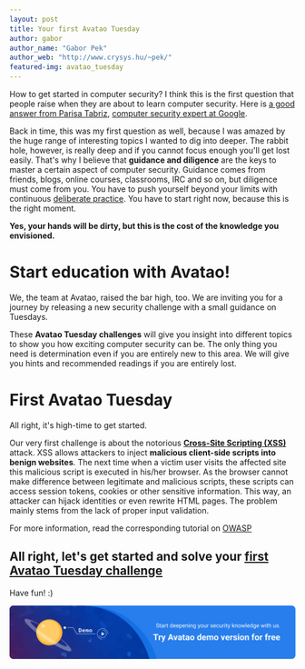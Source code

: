 ```yaml
---
layout: post
title: Your first Avatao Tuesday
author: gabor
author_name: "Gabor Pek"
author_web: "http://www.crysys.hu/~pek/"
featured-img: avatao_tuesday
---
```


How to get started in computer security? I think this is the first question that people raise when they are about to learn computer security. Here is [a good answer from Parisa Tabriz](https://medium.freecodecamp.com/so-you-want-to-work-in-security-bc6c10157d23), [computer security expert at Google](https://www.linkedin.com/in/parisa-tabriz-a676472).

<!--excerpt-->

Back in time, this was my first question as well, because I was amazed by the huge range of interesting topics I wanted to dig into deeper. The rabbit hole, however, is really deep and if you cannot focus enough you'll get lost easily. That's why I believe that **guidance and diligence** are the keys to master a certain aspect of computer security. Guidance comes from friends, blogs, online courses, classrooms, IRC and so on, but diligence must come from you. You have to push yourself beyond your limits with continuous [deliberate practice](https://hbr.org/2007/07/the-making-of-an-expert). You have to start right now, because this is the right moment. 

**Yes, your hands will be dirty, but this is the cost of the knowledge you envisioned.**

# Start education with Avatao! 

We, the team at Avatao, raised the bar high, too. We are inviting you for a journey by releasing a new security challenge with a small guidance on Tuesdays. 

These **Avatao Tuesday challenges** will give you insight into different topics to show you how exciting computer security can be. The only thing you need is determination even if you are entirely new to this area. We will give you hints and recommended readings if you are entirely lost. 

# First Avatao Tuesday

All right, it's high-time to get started. 

Our very first challenge is about the notorious **[Cross-Site Scripting (XSS)](https://blog.avatao.com/CSP-tutorial/)** attack. XSS allows attackers to inject **malicious client-side scripts into benign websites**. The next time when a victim user visits the affected site this malicious script is executed in his/her browser. As the browser cannot make difference between legitimate and malicious scripts, these scripts can access session tokens, cookies or other sensitive information. This way, an attacker can hijack identities or even rewrite HTML pages. The problem mainly stems from the lack of proper input validation. 

For more information, read the corresponding tutorial on [OWASP](https://www.owasp.org/index.php/Cross-site_Scripting_(XSS))

## All right, let's get started and solve your [first Avatao Tuesday challenge](https://platform.avatao.com/paths/2bf3c9cb-f759-4915-9a2f-f30164c45fce/challenges/fa6eaf92-2f17-11e6-bdf4-0800200c9a66)

Have fun! :)

[![Try Avatao Demo for free!](../images/AvataoDemoAd.svg)](https://platform.avatao.com/paths/e65ee304-7299-40d0-bdd1-93f35c381560/challenges/fa6e6174-2f17-11e6-bdf4-0800200c9a66)
